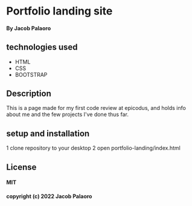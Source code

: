 # Portfolio landing site

#### By Jacob Palaoro

## technologies used

* HTML
* CSS
* BOOTSTRAP

## Description

This is a page made for my first code review at epicodus, and holds info about me and the few projects I've done thus far.

## setup and installation

1 clone repository to your desktop
2 open portfolio-landing/index.html

## License
#### MIT

#### copyright (c) 2022 Jacob Palaoro